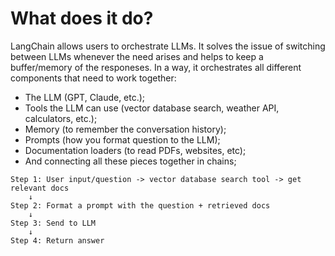 # What does it do?

LangChain allows users to orchestrate LLMs. It solves the issue of switching between LLMs whenever the need arises and helps to keep a buffer/memory of the responeses. In a way, it orchestrates all different components that need to work together:

- The LLM (GPT, Claude, etc.);
- Tools the LLM can use (vector database search, weather API, calculators, etc.);
- Memory (to remember the conversation history);
- Prompts (how you format question to the LLM);
- Documentation loaders (to read PDFs, websites, etc);
- And connecting all these pieces together in chains;

```
Step 1: User input/question -> vector database search tool -> get relevant docs
    ↓
Step 2: Format a prompt with the question + retrieved docs
    ↓
Step 3: Send to LLM
    ↓
Step 4: Return answer
```